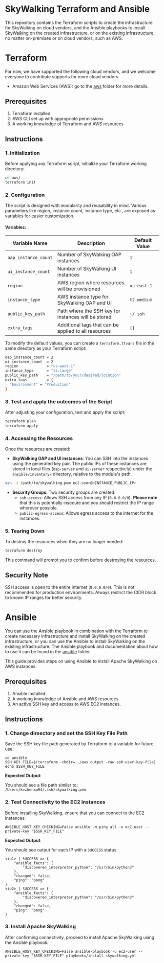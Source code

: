 # SkyWalking Terraform and Ansible

This repository contains the Terraform scripts to create the infrastructure for SkyWalking on cloud vendors,
and the Ansible playbooks to install SkyWalking on the created infrastructure, or on the existing infrastructure,
no matter on-premises or on cloud vendors, such as AWS.

# Terraform

For now, we have supported the following cloud vendors, and we welcome everyone to contribute supports for
more cloud vendors:

- Amazon Web Services (AWS): go to the [aws](aws) folder for more details.

## Prerequisites

1. Terraform installed
2. AWS CLI set up with appropriate permissions
3. A working knowledge of Terraform and AWS resources

## Instructions

### 1. Initialization

Before applying any Terraform script, initialize your Terraform working directory:

```bash
cd aws/
terraform init
```

### 2. Configuration

The script is designed with modularity and reusability in mind. Various parameters like region, instance count, instance type, etc., are exposed as variables for easier customization.

#### Variables:

| Variable Name       | Description                                          | Default Value               |
|---------------------|------------------------------------------------------|-----------------------------|
| `oap_instance_count`| Number of SkyWalking OAP instances                   | `1`                         |
| `ui_instance_count` | Number of SkyWalking UI instances                    | `1`                         |
| `region`            | AWS region where resources will be provisioned       | `us-east-1`                 |
| `instance_type`     | AWS instance type for SkyWalking OAP and UI          | `t2.medium`                 |
| `public_key_path`   | Path where the SSH key for instances will be stored  | `~/.ssh`                    |
| `extra_tags`        | Additional tags that can be applied to all resources | `{}`                        |

To modify the default values, you can create a `terraform.tfvars` file in the same directory as your Terraform script:

```bash
oap_instance_count = 2
ui_instance_count  = 2
region             = "us-west-1"
instance_type      = "t2.large"
public_key_path    = "/path/to/your/desired/location"
extra_tags         = {
  "Environment" = "Production"
}
```

### 3. Test and apply the outcomes of the Script

After adjusting your configuration, test and apply the script:

```bash
terraform plan
terraform apply
```

### 4. Accessing the Resources

Once the resources are created:

- **SkyWalking OAP and UI instances**: You can SSH into the instances using the generated key pair. The public IPs of these instances are stored in local files (`oap-server` and `ui-server` respectively) under the `ansible/inventory/` directory, relative to the module's path.

```bash
ssh -i /path/to/skywalking.pem ec2-user@<INSTANCE_PUBLIC_IP>
```

- **Security Groups**: Two security groups are created:
  - `ssh-access`: Allows SSH access from any IP (`0.0.0.0/0`). **Please note** that this is potentially insecure and you should restrict the IP range wherever possible.
  - `public-egress-access`: Allows egress access to the internet for the instances.

### 5. Tearing Down

To destroy the resources when they are no longer needed:

```bash
terraform destroy
```

This command will prompt you to confirm before destroying the resources.

## Security Note

SSH access is open to the entire internet (`0.0.0.0/0`). This is not recommended for production environments. Always restrict the CIDR block to known IP ranges for better security.

# Ansible

You can use the Ansible playbook in combination with the Terraform to create necessary infrastructure and install
SkyWalking on the created infrastructure, or you can use the Ansible to install SkyWalking on the existing infrastructure.
The Ansible playbook and documentation about how to use it can be found in the [ansible](ansible) folder.

This guide provides steps on using Ansible to install Apache SkyWalking on AWS instances.

## Prerequisites

1. Ansible installed.
2. A working knowledge of Ansible and AWS resources.
3. An active SSH key and access to AWS EC2 instances.

## Instructions

### 1. Change diroectory and set the SSH Key File Path

Save the SSH key file path generated by Terraform to a variable for future use:

```
cd ansible
SSH_KEY_FILE=$(terraform -chdir=../aws output -raw ssh-user-key-file)
echo $SSH_KEY_FILE
```

**Expected Output**:

You should see a file path similar to: `/Users/kezhenxu94/.ssh/skywalking.pem`

### 2. Test Connectivity to the EC2 Instances

Before installing SkyWalking, ensure that you can connect to the EC2 instances:

```
ANSIBLE_HOST_KEY_CHECKING=False ansible -m ping all -u ec2-user --private-key "$SSH_KEY_FILE"
```

**Expected Output**:

You should see output for each IP with a `SUCCESS` status:
```text
<ip1> | SUCCESS => {
    "ansible_facts": {
        "discovered_interpreter_python": "/usr/bin/python3"
    },
    "changed": false,
    "ping": "pong"
}
<ip2> | SUCCESS => {
    "ansible_facts": {
        "discovered_interpreter_python": "/usr/bin/python3"
    },
    "changed": false,
    "ping": "pong"
}
```

### 3. Install Apache SkyWalking

After confirming connectivity, proceed to install Apache SkyWalking using the Ansible playbook:

```
ANSIBLE_HOST_KEY_CHECKING=False ansible-playbook -u ec2-user --private-key "$SSH_KEY_FILE" playbooks/install-skywalking.yml
```
